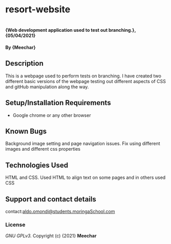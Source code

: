 # resort-website
# 
#### {Web development application used to test out branching.}, {05/04/2021}
#### By **{Meechar}**
## Description
This is a webpage used to perform tests on branching. I have created two different basic versions of the webpage testing out different aspects of CSS and gitHub manipulation along the way.
## Setup/Installation Requirements
* Google chrome or any other browser 

## Known Bugs
Background image setting and page navigation issues. Fix using different images and different css properties 
## Technologies Used
HTML and CSS. Used HTML to align text on some pages and in others used CSS
## Support and contact details
contact:aldo.omondi@students.moringaSchool.com
### License
*GNU GPLv3.*
Copyright (c) {2021} **Meechar**
  

